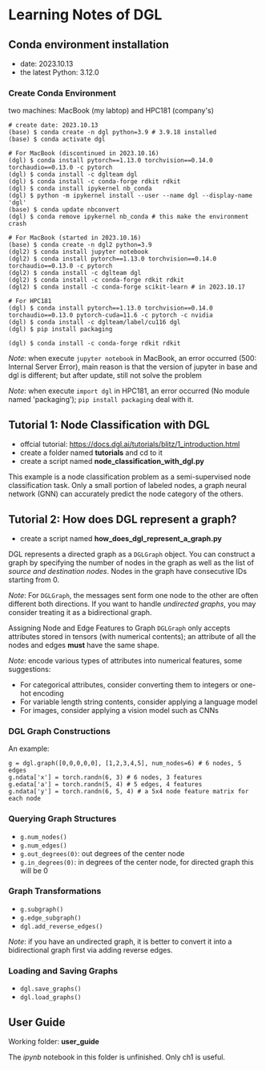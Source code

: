 # Learning Notes of DGL

## Conda environment installation

 - date: 2023.10.13
 - the latest Python: 3.12.0

### Create Conda Environment

two machines: MacBook (my labtop) and HPC181 (company's)

```
# create date: 2023.10.13
(base) $ conda create -n dgl python=3.9 # 3.9.18 installed
(base) $ conda activate dgl

# For MacBook (discontinued in 2023.10.16)
(dgl) $ conda install pytorch==1.13.0 torchvision==0.14.0 torchaudio==0.13.0 -c pytorch
(dgl) $ conda install -c dglteam dgl
(dgl) $ conda install -c conda-forge rdkit rdkit
(dgl) $ conda install ipykernel nb_conda
(dgl) $ python -m ipykernel install --user --name dgl --display-name 'dgl'
(base) $ conda update nbconvert
(dgl) $ conda remove ipykernel nb_conda # this make the environment crash

# For MacBook (started in 2023.10.16)
(base) $ conda create -n dgl2 python=3.9
(dgl2) $ conda install jupyter notebook
(dgl2) $ conda install pytorch==1.13.0 torchvision==0.14.0 torchaudio==0.13.0 -c pytorch
(dgl2) $ conda install -c dglteam dgl
(dgl2) $ conda install -c conda-forge rdkit rdkit
(dgl2) $ conda install -c conda-forge scikit-learn # in 2023.10.17

# For HPC181
(dgl) $ conda install pytorch==1.13.0 torchvision==0.14.0 torchaudio==0.13.0 pytorch-cuda=11.6 -c pytorch -c nvidia
(dgl) $ conda install -c dglteam/label/cu116 dgl
(dgl) $ pip install packaging

(dgl) $ conda install -c conda-forge rdkit rdkit
```
*Note*: when execute `jupyter notebook` in MacBook, an error occurred (500: Internal Server Error), main reason is that the version of jupyter in base and dgl is different; but after update, still not solve the problem

*Note*: when execute `import dgl` in HPC181, an error occurred (No module named 'packaging'); `pip install packaging` deal with it.

## Tutorial 1: Node Classification with DGL

 - offcial tutorial: https://docs.dgl.ai/tutorials/blitz/1_introduction.html
 - create a folder named **tutorials** and cd to it
 - create a script named **node_classification_with_dgl.py**

This example is a node classification problem as a semi-supervised node classification task. Only a small portion of labeled nodes, a graph neural network (GNN) can accurately predict the node category of the others.  

## Tutorial 2: How does DGL represent a graph?

 - create a script named **how_does_dgl_represent_a_graph.py**

DGL represents a directed graph as a `DGLGraph` object. You can construct a graph by specifying the number of nodes in the graph as well as the list of *source and destination nodes*. Nodes in the graph have consecutive IDs starting from 0.

*Note*: For `DGLGraph`, the messages sent form one node to the other are often different both directions. If you want to handle *undirected graphs*, you may consider treating it as a bidirectional graph. 

Assigning Node and Edge Features to Graph
`DGLGraph` only accepts attributes stored in tensors (with numerical contents); an attribute of all the nodes and edges **must** have the same shape.

*Note*: encode various types of attributes into numerical features, some suggestions:
 - For categorical attributes, consider converting them to integers or one-hot encoding
 - For variable length string contents, consider applying a language model
 - For images, consider applying a vision model such as CNNs

### DGL Graph Constructions

An example:
```
g = dgl.graph([0,0,0,0,0], [1,2,3,4,5], num_nodes=6) # 6 nodes, 5 edges
g.ndata['x'] = torch.randn(6, 3) # 6 nodes, 3 features
g.edata['a'] = torch.randn(5, 4) # 5 edges, 4 features
g.ndata['y'] = torch.randn(6, 5, 4) # a 5x4 node feature matrix for each node
```


### Querying Graph Structures

 - `g.num_nodes()`
 - `g.num_edges()`
 - `g.out_degrees(0)`: out degrees of the center node
 - `g.in_degrees(0)`: in degrees of the center node, for directed graph this will be 0

### Graph Transformations

 - `g.subgraph()`
 - `g.edge_subgraph()`
 - `dgl.add_reverse_edges()`

*Note*: if you have an undirected graph, it is better to convert it into a bidirectional graph first via adding reverse edges.

### Loading and Saving Graphs

 - `dgl.save_graphs()`
 - `dgl.load_graphs()`



## User Guide

Working folder: **user_guide**  

The *ipynb* notebook in this folder is unfinished. Only ch1 is useful.

